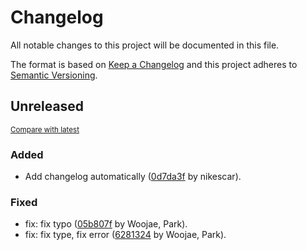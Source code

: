 # Changelog

All notable changes to this project will be documented in this file.

The format is based on [Keep a Changelog](http://keepachangelog.com/en/1.0.0/)
and this project adheres to [Semantic Versioning](http://semver.org/spec/v2.0.0.html).

<!-- insertion marker -->
## Unreleased

<small>[Compare with latest](https://github.com/dure-one/jangbi/compare/cf31888b598023227446512a34039c2c9ac6e620...HEAD)</small>

### Added

- Add changelog automatically ([0d7da3f](https://github.com/dure-one/jangbi/commit/0d7da3f0ad0e4085fe63af346274e8789c8e66c6) by nikescar).

### Fixed

- fix: fix typo ([05b807f](https://github.com/dure-one/jangbi/commit/05b807f221c1b0e70e10a787dabc5ff83cc419a6) by Woojae, Park).
- fix: fix type, fix error ([6281324](https://github.com/dure-one/jangbi/commit/628132414ce55063f1969337f0a0aa5f6a6fd172) by Woojae, Park).

<!-- insertion marker -->
